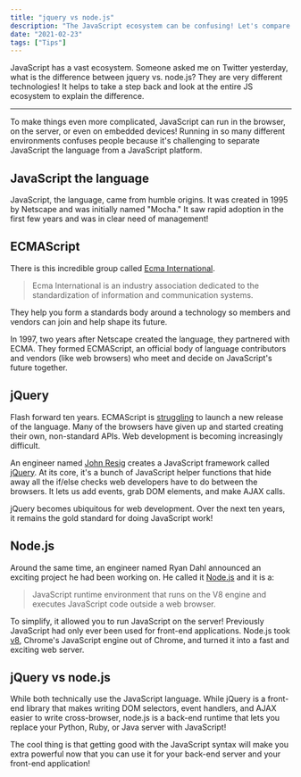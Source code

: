 ```yaml
---
title: "jquery vs node.js"
description: "The JavaScript ecosystem can be confusing! Let's compare two technologies that often get confused! What is the difference between jquery vs node.js?"
date: "2021-02-23"
tags: ["Tips"]
---
```


JavaScript has a vast ecosystem. Someone asked me on Twitter yesterday, what is the difference between jquery vs. node.js? They are very different technologies! It helps to take a step back and look at the entire JS ecosystem to explain the difference.

---

To make things even more complicated, JavaScript can run in the browser, on the server, or even on embedded devices! Running in so many different environments confuses people because it's challenging to separate JavaScript the language from a JavaScript platform.

## JavaScript the language

JavaScript, the language, came from humble origins. It was created in 1995 by Netscape and was initially named "Mocha." It saw rapid adoption in the first few years and was in clear need of management!

## ECMAScript

There is this incredible group called [Ecma International](https://www.ecma-international.org/).

> Ecma International is an industry association dedicated to the standardization of information and communication systems.

They help you form a standards body around a technology so members and vendors can join and help shape its future.

In 1997, two years after Netscape created the language, they partnered with ECMA. They formed ECMAScript, an official body of language contributors and vendors (like web browsers) who meet and decide on JavaScript's future together.

## jQuery

Flash forward ten years. ECMAScript is [struggling](https://auth0.com/blog/the-real-story-behind-es4/) to launch a new release of the language. Many of the browsers have given up and started creating their own, non-standard APIs. Web development is becoming increasingly difficult.

An engineer named [John Resig](https://twitter.com/jeresig) creates a JavaScript framework called [jQuery](https://jquery.com/). At its core, it's a bunch of JavaScript helper functions that hide away all the if/else checks web developers have to do between the browsers. It lets us add events, grab DOM elements, and make AJAX calls.

jQuery becomes ubiquitous for web development. Over the next ten years, it remains the gold standard for doing JavaScript work!

## Node.js

Around the same time, an engineer named Ryan Dahl announced an exciting project he had been working on. He called it [Node.js](https://nodejs.org/en/) and it is a:

> JavaScript runtime environment that runs on the V8 engine and executes JavaScript code outside a web browser.

To simplify, it allowed you to run JavaScript on the server! Previously JavaScript had only ever been used for front-end applications. Node.js took [v8](https://v8.dev/), Chrome's JavaScript engine out of Chrome, and turned it into a fast and exciting web server.

## jQuery vs node.js

While both technically use the JavaScript language. While jQuery is a front-end library that makes writing DOM selectors, event handlers, and AJAX easier to write cross-browser, node.js is a back-end runtime that lets you replace your Python, Ruby, or Java server with JavaScript!

The cool thing is that getting good with the JavaScript syntax will make you extra powerful now that you can use it for your back-end server and your front-end application!
